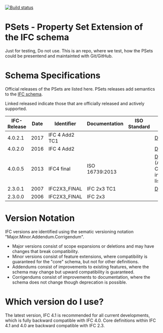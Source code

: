 [![Build status](https://ci.appveyor.com/api/projects/status/n8fwfxte8uvw8pl7/branch/master?svg=true)](https://ci.appveyor.com/project/klacol/bsdd/branch/master)


# PSets - Property Set Extension of the IFC schema

Just for testing, Do not use. This is an repo, where we test, how the PSets could be presentend and maintainted with Git/GitHub.

# Schema Specifications
Official releases of the PSets are listed here. PSets releases add semantics to the [IFC schema](https://github.com/buildingSMART/IFC).

Linked released indicate those that are officially released and actively supported.

IFC-Release	| Date |	Identifier  |	Documentation	 | ISO Standard |	Release Notes 
------------|------|--------------|----------------|--------------|---------------
4.0.2.1 | 2017 |IFC 4 Add2 TC1 |               |              |[Download](http://www.buildingsmart-tech.org/ifc/IFC4/Add2TC1/html/link/listing-ifc4_add2.htm)|
4.0.2.0 | 2016 | IFC 4 Add2   |                |              |[Download](http://www.buildingsmart-tech.org/ifc/IFC4/Add2/html/link/listing-ifc4_add2.htm)|
4.0.0.5	| 2013 | IFC4	final   | ISO 16739:2013 |	            | [Download](http://www.buildingsmart-tech.org/ifc/IFC4/final/html) (A. Computer interpretable listings)
2.3.0.1	| 2007 | IFC2X3_FINAL | IFC 2x3 TC1	   |   |[Download](http://www.buildingsmart-tech.org/specifications/pset-releases/Psets%20for%20IFC2x3%20TC1)
2.3.0.0	| 2006 | IFC2X3_FINAL	| IFC 2x3	       ||

# Version Notation
IFC versions are identified using the sematic versioning notation "Major.Minor.Addendum.Corrigendum".

- Major versions consist of scope expansions or deletions and may have changes that break compatibility.
- Minor versions consist of feature extensions, where compatibility is guaranteed for the "core" schema, but not for other definitions.
- Addendums consist of improvements to existing features, where the schema may change but upward compatibility is guaranteed.
- Corrigendums consist of improvements to documentation, where the schema does not change though deprecation is possible.

# Which version do I use?
The latest version, IFC 4.1 is recommended for all current developments, which is fully backward compatible with IFC 4.0. Core definitions within IFC 4.1 and 4.0 are backward compatible with IFC 2.3.
